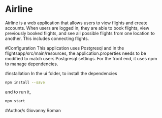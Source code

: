# Airline

Airline is a web application that allows users to view flights and create accounts.
When users are logged in, they are able to book flights, view previously booked flights, and
see all possible flights from one location to another. This includes connecting flights.

#Configuration
This application uses Postgresql and in the flightsapp/src/main/resources, the application.properties needs
to be modified to match users Postgresql settings. For the front end, it uses npm to manage dependencies.

#installation
In the ui folder, to install the dependencies

```bash
npm install --save
```
and to run it,

```bash
npm start
```

#Author/s
Giovanny Roman
